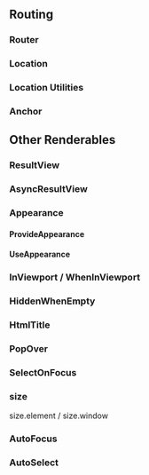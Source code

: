 ## Routing

### Router

### Location

### Location Utilities

### Anchor

## Other Renderables

### ResultView

### AsyncResultView

### Appearance

#### ProvideAppearance

#### UseAppearance

### InViewport / WhenInViewport

### HiddenWhenEmpty

### HtmlTitle

### PopOver

### SelectOnFocus

### size

size.element / size.window

### AutoFocus

### AutoSelect
